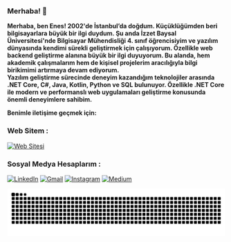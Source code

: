 ### Merhaba! 👋


  <strong>Merhaba, ben Enes! 2002'de İstanbul’da doğdum. Küçüklüğümden beri bilgisayarlara büyük bir ilgi duydum. Şu anda İzzet Baysal Üniversitesi'nde Bilgisayar Mühendisliği 4. sınıf öğrencisiyim ve yazılım dünyasında kendimi sürekli geliştirmek için çalışıyorum. Özellikle web backend geliştirme alanına büyük bir ilgi duyuyorum. Bu alanda, hem akademik çalışmalarım hem de kişisel projelerim aracılığıyla bilgi birikimimi artırmaya devam ediyorum.\
Yazılım geliştirme sürecinde deneyim kazandığım teknolojiler arasında .NET Core, C#, Java, Kotlin, Python ve SQL bulunuyor. Özellikle .NET Core ile modern ve performanslı web uygulamaları geliştirme konusunda önemli deneyimlere sahibim.</strong>


**Benimle iletişime geçmek için:**

### Web Sitem :
<a href="https://enesaks.github.io">
  <img src="https://github.com/user-attachments/assets/c34c304b-32ba-4f2d-98ec-f647a1a5ec36" alt="Web Sitesi" style="width: 35px; height: auto;">
</a>

### Sosyal Medya Hesaplarım :
[![LinkedIn](https://img.shields.io/badge/LinkedIn-0077B5?style=for-the-badge&logo=linkedin&logoColor=white)](https://www.linkedin.com/in/enes-aksu-66b28b220/) 
[![Gmail](https://img.shields.io/badge/Gmail-D14836?style=for-the-badge&logo=gmail&logoColor=white)](mailto:enesaksu3429@gmail.com)
[![Instagram](https://img.shields.io/badge/Instagram-000000?style=for-the-badge&logo=Instagram&logoColor=whit)](https://www.instagram.com/enes.aks29) 
[![Medium](https://img.shields.io/badge/Medium-000000?style=for-the-badge&logo=Medium&logoColor=white)](https://medium.com/@enesaks)






![GitHub Contribution Graph (Dark)](https://github.com/enesaks/enesaks/blob/output/github-contribution-grid-snake-dark.svg)
